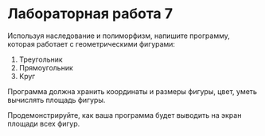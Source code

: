 # Лабораторная работа 7
Используя наследование и полиморфизм, напишите программу, которая работает с геометрическими фигурами:
1.	Треугольник
2.	Прямоугольник
3.	Круг

Программа должна хранить координаты и размеры фигуры, цвет, уметь вычислять площадь фигуры.

Продемонстрируйте, как ваша программа будет выводить на экран площади всех фигур.